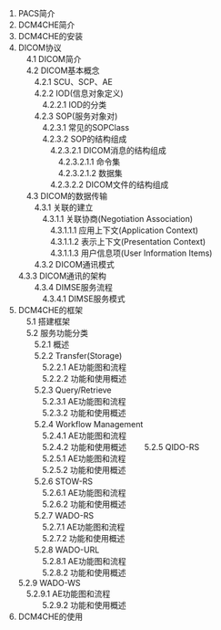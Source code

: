 1.	PACS简介  
2.	DCM4CHE简介  
3.	DCM4CHE的安装  
4.	DICOM协议  
　4.1	DICOM简介  
　4.2	DICOM基本概念    
　　4.2.1	SCU、SCP、AE    
　　4.2.2	IOD(信息对象定义)      
　　　4.2.2.1	IOD的分类  
　　4.2.3	SOP(服务对象对)  
　　　4.2.3.1	常见的SOPClass  
　　　4.2.3.2	SOP的结构组成  
　　　　4.2.3.2.1	DICOM消息的结构组成  
　　　　　4.2.3.2.1.1 命令集  
　　　　　4.2.3.2.1.2 数据集  
　　　　4.2.3.2.2	DICOM文件的结构组成  
　4.3	DICOM的数据传输  
　　4.3.1   关联的建立  
　　　4.3.1.1   关联协商(Negotiation Association)  
　　　　4.3.1.1.1   应用上下文(Application Context)  
　　　　4.3.1.1.2   表示上下文(Presentation Context)  
　　　　4.3.1.1.3   用户信息项(User Information Items)  
　　4.3.2   DICOM通讯模式  
	4.3.3   DICOM通讯的架构  
　　4.3.4   DIMSE服务流程  
　　　4.3.4.1 DIMSE服务模式  
5.	DCM4CHE的框架  
　5.1   搭建框架  
　5.2   服务功能分类  
　　5.2.1   概述   
　　5.2.2   Transfer(Storage)  
　　　5.2.2.1  AE功能图和流程  
　　　5.2.2.2  功能和使用概述  
　　5.2.3   Query/Retrieve  
　　　5.2.3.1  AE功能图和流程  
　　　5.2.3.2  功能和使用概述  
　　5.2.4   Workflow Management    
　　　5.2.4.1  AE功能图和流程  
　　　5.2.4.2  功能和使用概述
　　5.2.5   QIDO-RS  
　　　5.2.5.1  AE功能图和流程  
　　　5.2.5.2  功能和使用概述  
　　5.2.6   STOW-RS  
　　　5.2.6.1  AE功能图和流程  
　　　5.2.6.2  功能和使用概述  
　　5.2.7   WADO-RS  
　　　5.2.7.1  AE功能图和流程  
　　　5.2.7.2  功能和使用概述  
　　5.2.8   WADO-URL  
　　　5.2.8.1  AE功能图和流程  
　　　5.2.8.2  功能和使用概述  
    5.2.9   WADO-WS  
	　5.2.9.1  AE功能图和流程  
　　　5.2.9.2  功能和使用概述  
6.	DCM4CHE的使用  